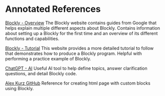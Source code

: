 # Annotated References

[Blockly - Overview](https://developers.google.com/blockly/guides/overview)
The Blockly website contains guides from Google that helps explain multiple different aspects about Blockly. Contains information about setting up a Blockly for the first time and an overview of its different functions and capabilities.

[Blockly - Tutorial](https://blocklycodelabs.dev/codelabs/getting-started/index.html#0)
This website provides a more detailed tutorial to follow that demonstrates how to produce a Blockly program. Helpful with performing a practice example of Blockly.

[ChatGPT - AI](https://chat.openai.com)
Useful AI tool to help define topics, answer clarification questions, and detail Blockly code.

[Alex Kurz GitHub](https://alexhkurz.github.io/BlocklyLambdaCalculus/)
Reference for creating html page with custom blocks using Blockly.
